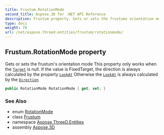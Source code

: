 ```yaml
---
title: Frustum.RotationMode
second_title: Aspose.3D for .NET API Reference
description: Frustum property. Gets or sets the frustums orientation mode This property only works when the Target is null. If the value is FixedTarget the direction is always calculated by the property LookAt Otherwise the LookAt is always calculated by the Direction
type: docs
weight: 70
url: /net/aspose.threed.entities/frustum/rotationmode/
---
```

## Frustum.RotationMode property

Gets or sets the frustum's orientation mode This property only works when the [`Target`](../target/) is null. If the value is FixedTarget, the direction is always calculated by the property [`LookAt`](../lookat/) Otherwise the [`LookAt`](../lookat/) is always calculated by the [`Direction`](../direction/)

```csharp
public RotationMode RotationMode { get; set; }
```

### See Also

* enum [RotationMode](../../rotationmode/)
* class [Frustum](../)
* namespace [Aspose.ThreeD.Entities](../../../aspose.threed.entities/)
* assembly [Aspose.3D](../../../)


